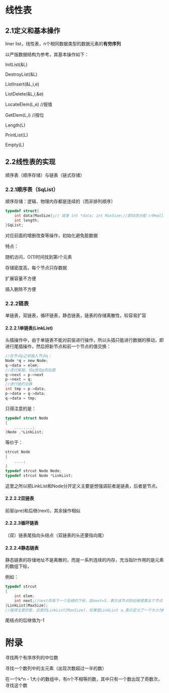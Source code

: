 # 线性表

## 2.1定义和基本操作

liner list，线性表，n个相同数据类型的数据元素的**有穷序列**

以严版数据结构为参考，其基本操作如下：

InitList(&L)

DestroyList(&L)

ListInsert(&L,i,e)

ListDelete(&L,i,&e)

LocateElem(L,e) //按值

GetElem(L,i) //按位

Length(L)

PrintList(L)

Empty(L)

## 2.2线性表的实现

顺序表（顺序存储）与链表（链式存储）

### 2.2.1顺序表（SqList）

顺序存储：逻辑、物理内存都是连续的（而非排列顺序）

```c
typedef struct{
    int data[MaxSize];// 或者 int *data; int MaxSize;//即动态分配 c中malloc分配(int *)malloc(sizeof(int)*size)
    int length;
}SqList;
```



对应前面的增删改查等操作，初始化避免脏数据

特点：

随机访问，O(1)时间找到第i个元素

存储密度高，每个节点只存数据

扩展容量不方便

插入删除不方便

### 2.2.2链表

单链表，双链表，循环链表，静态链表，链表的存储离散性，较容易扩容

#### 2.2.2.1单链表(LinkList)

头插操作中，由于单链表不能对前驱进行操作，所以头插只能进行数据的移动，即进行尾插操作，然后把新节点和前一个节点的值交换：

```c
//在节点p之前插入节点q；
Node *q = new Node;
q->data = elem;
//进行尾插，将q放在p的后面
q->next = p->next 
p->next = q;
//进行值的交换
int tmp = p->data;
p->data = q->data;
q->data = tmp;
```

只得注意的是：

```c
typedef struct Node
{
    ........;
}Node ,*LinkList;
```

等价于：

```c
strcut Node
{
    ....;
}
typedef strcut Node Node;
typedef strcut Node *LinkList;
```

这里之所以把LinkList和Node分开定义主要是想强调前者是链表，后者是节点。

#### 2.2.2.2双链表

前驱(pre)和后继(next)，其余操作相似

#### 2.2.2.3循环链表

（双）链表尾指向头结点（双链表的头还要指向尾）

#### 2.2.2.4静态链表

静态链表的存储地址不是离散的，而是一系列连续的内存，充当指针作用的是元素的数组下标，

例如：

```c
typedef strcut
{
    int elem;
    int next;//next存有下一个后继的下标，如next=5，表示该节点的后继是第五个节点
}LinkList[MaxSize];
//值得注意的是，这里的LinkList[MaxSize]，如果是LinkList a,表示定义了一个大小为MaxSize的结构体数组
```

尾结点的后继值为-1

# 附录

寻找两个有序序列的中位数

寻找一个数列中的主元素（出现次数超过一半的数）

在一个k*n - 1大小的数组中，有n个不相等的数，其中只有一个数出现了奇数次，寻找这个数